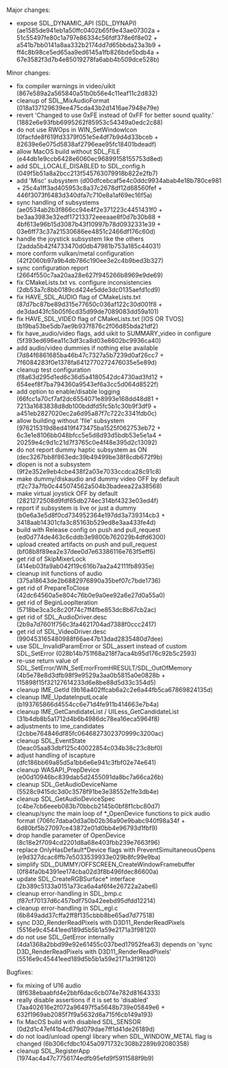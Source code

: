 Major changes:
- expose SDL_DYNAMIC_API (SDL_DYNAPI) (ae1585de941eb1a50ffc0402b65f9e43ae07302a + 51c55497fe80c1a797e86334c56fdf378e6f8e02 + a541b7bb0141a8aa332b2174dd7d65bbda23a3b9 + ff4c8b98ce5ed65aa9ed6145a1fb826bde5bdb4a + 67e3582f3d7b4e85019278fa6abb4b509dce528b)

Minor changes:
- fix compiler warnings in video/uikit (867e589a2a565840a51b0b56e4c11eaf11c2d832)
- cleanup of SDL_MixAudioFormat (018a137129639ee475cda43b2d1416ae7948e79e)
- revert 'Changed to use 0xFE instead of 0xFF for better sound quality.' (1882e6e93fbb6995262f85953c54349a0edc2c88)
- do not use RWOps in WIN_SetWindowIcon (0facfde8f619fd3379f051e5e4df7b9d4d33bceb + 82639e6e075d5838af2796eae95fc18401bdeadf)
- allow MacOS build without SDL_FILE (e44db1e9ccb6428e6060ec96899158155753d8ed)
- add SDL_LOCALE_DISABLED to SDL_config.h (049f5b51a8a2bcc213f545763079918b822e2fb7)
- add 'Misc' subsystem (d00dfcebcaf5e4c0ddc9934abab4e18b780ce981 + 25c4a1ff3ad405953c8a37c2678df12d68560fef + 446f3073f6483d340dfa7c710e8a1af69ec16f5a)
- sync handling of subsystems (ae0534ab2b3f866cc94e4f2e371223c4451431f0 + be3aa3983e32edf17213372eeeaae8f0d7b30b88 + 4bf613e96b15d3087b43f10997b78d0932331e39 + 03e6ff73c37a21530686ee4851c2466df176c60d)
- handle the joystick subsystem like the others (2adda5b42f4733470d0db47981b753a185c44031)
- more conform vulkan/metal configuration (42f2060b97a9b4db786c190ee3e2c4b9bed3b327)
- sync configuration report (2664f550c7aa20aa28e627f945266b8969e9de69)
- fix CMakeLists.txt vs. configure inconsistencies (2db53a7c8bb0189cd424e5dde3dc0135aefd1cd9)
- fix HAVE_SDL_AUDIO flag of CMakeLists.txt (87d7bc87be89d315e77650c036af122c30d001f8 + de3dad43fc5b05f6cd35d99de7089083dd59a101)
- fix HAVE_SDL_VIDEO flag of CMakeLists.txt [IOS OR TVOS] (b19ba53be5db7ae9b937f876c2f06d85bda21df2)
- fix have_audio/video flags, add uikit to SUMMARY_video in configure (5f393ed696ea11c3df3ca8d03e8602bc9936ca40)
- add audio/video dummies if nothing else available (7d84f6861685ba46b47c7327a5b7239d0af26cc7 + 7f6084283f0e1378fa6412770272476035e5e89d)
- cleanup test configuration (f8a63d295d1ed6c36d5a4180542dc4730ad3fd12 + 654eef8f7ba794360a9543ef6a3cc5d064d8522f)
- add option to enable/disable logging (66fcc1a70cf7af2dc6554071e8993e168dd48d81 + 7213a1683838d8db100bddfd5fc5b1c30b9f3df9 + a451eb2827020ec2a6d95a87f7c722c3341fdb0c)
- allow building without 'file' subsystem (976215319d8ed419f473475ba1525f062753eb72 + 6c3e1e8106bb048bfcc5e5d8d93d5bdb53e5e1a4 + 20259e4c9d1c21d7f3765c0e4f48e395d2c13092)
- do not report dummy haptic subsystem as ON (dec3267bb8f863edc39b49499be38f8cdb672f9b)
- dlopen is not a subsystem (9f2e352e9eb4cbe438f2a03e7033ccdca28c91c8)
- make dummy/diskaudio and dummy video OFF by default (f2c73a7fb0c445074562a504b3badeea22a38568)
- make virtual joystick OFF by default (2821272508d9fdf65db274ec314bf4323e03ed4f)
- report if subsystem is live or just a dummy (b0e6a3e5d8f0cd734952364e197dd3a739314cb3 + 3418aab14301cfa3c85163b529ed8e3aa433fe4d)
- build with Release config on push and pull_request (ed0d774de463c6cddb3e9800b762029b4dfd6300)
- upload created artifacts on push and pull_request (bf08b8f89ea2e37dee0d7e63386116e763f5eff6)
- get rid of SkipMixerLock (414eb03fa9ab042f19c616b7aa2a42111fb8935e)
- cleanup init functions of audio (375a18643de2b6882976890a35bef07c7bde1736)
- get rid of PrepareToClose (42dc64560a5e804c76b0e9a0ee92a6e27d0a55a0)
- get rid of BeginLoopIteration (5718be3ca3c8c20f74c7ff4fbe853dc8b67cb2ac) 
- get rid of SDL_AudioDriver.desc (2b9a7d7601f756c3fa4621704ad7388f0ccc2417)
- get rid of SDL_VideoDriver.desc (990453165480988f66ae47b13dad2835480d7dee)
- use SDL_InvalidParamError or SDL_assert instead of custom SDL_SetError (028b14b751f68a218f7aca4b95d176c92b5c2593)
- re-use return value of SDL_SetError/WIN_SetErrorFromHRESULT/SDL_OutOfMemory (4b5e78e8d3dfb98f9e9529a3aa0b5815a0e0828b + 115898f15f32127614233d6e8be88d5d33c354d5)
- cleanup IME_GetId (9b16a402ffcab6a2c2e6a44fb5ca67869824135d)
- cleanup IME_UpdateInputLocale (b193765866d4554cc6e71d4fe911b414663e7b4a)
- cleanup IME_GetCandidateList / UILess_GetCandidateList (31b4db8b5a1712d4b6b4986dc78ea16eca5964f8)
- adjustments to ime_candidates (2cbbe764846df85fc0646827302370999c3200ac)
- cleanup SDL_EventState (0eac05aa83dbf125c40022854c034b38c23c8bf0)
- adjust handling of iscapture (dfc186bb69a85d5a1bb6e6e941c3fbf02e74e641)
- cleanup WASAPI_PrepDevice (e00d10946bc839dab5d2455091da8bc7a66ca26b)
- cleanup SDL_GetAudioDeviceName (5528c9415dc3d0c3578f91be3e38552e1fe3db4e)
- cleanup SDL_GetAudioDeviceSpec (c4be7cb6eeeb083b70bbcb2145b0bf8f1cbc80d7)
- cleanup/sync the main loop of *_OpenDevice functions to pick audio format (706fc7daba0d3a0b02b36a90e9babc940f98a34f + 6d80bf5b27097ce43872e01d0bb4e96793d1fbf9)
- drop handle parameter of OpenDevice (8c18e2f7094cd2201d8a68e403fbb239e7663f96)
- replace OnlyHasDefault*Device flags with PreventSimultaneousOpens (e9d327dcac6ffb7e5033539933e029b8fc99e9ba)
- simplify SDL_DUMMY/OFFSCREEN_CreateWindowFramebuffer (0f84fa0b4391ee174cba02d3f8b496fdec86600a)
- update SDL_CreateRGBSurface* interface (2b389c5133a0151a73ca6a4af6f4e26722a2abe6)
- cleanup error-handling in SDL_bmp.c (f87cf70137d6c457bdf750a42eebd95dfdd12214)
- cleanup error-handling in SDL_egl.c (6b849add37cffa2ff8f135cbbb8be65ad7d77518)
- sync D3D_RenderReadPixels with D3D11_RenderReadPixels (5516e9c45441eed189d5b5b1a59e2171a3f98120)
- do not use SDL_GetError internally (4da1368a2bbd99e92e61455c037bed17952fea63)
  depends on 'sync D3D_RenderReadPixels with D3D11_RenderReadPixels' (5516e9c45441eed189d5b5b1a59e2171a3f98120)

Bugfixes:
- fix mixing of U16 audio (8f638ebaabfd4e2bbf6dac6cb074e782d8164333)
- really disable assertions if it is set to 'disabled' (7aa402616e2f072a96497f5a5648b739e05849e6 + 632f1969ab2085f7f9a5632d6a715f6cb149a193)
- fix MacOS build with disabled SDL_SENSOR (0d2d1c47ef41b4c679d079dae7ff1d41de26189d)
- do not load/unload opengl library when SDL_WINDOW_METAL flag is changed (6b306cfdbc1045a0971732c308b2289b92080358)
- cleanup SDL_RegisterApp (1974ac4a47c7756174edfb95efd9f5911588f9b9)
